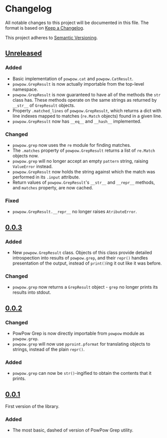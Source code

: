# Changelog

All notable changes to this project will be documented in this file.
The format is based on [Keep a Changelog](https://keepachangelog.com/en/1.0.0/).

This project adheres to [Semantic Versioning](https://semver.org/spec/v2.0.0.html).

## [Unreleased]
### Added
- Basic implementation of `powpow.cat` and `powpow.CatResult`.
- `powpow.GrepResult` is now actually importable from the top-level namespace.
- `powpow.GrepResult` is now guaranteed to have all of the methods the `str`
  class has. These methods operate on the same strings as returned by `__str__`
  of `GrepResult` objects.
- Property `.matched_lines` of `powpow.GrepResult`, which returns a dict with
  line indexes mapped to matches (`re.Match` objects) found in a given line.
- `powpow.GrepResult` now has `__eq__` and `__hash__` implemented.

### Changed
- `powpow.grep` now uses the `re` module for finding matches.
- The `.matches` property of `powpow.GrepResult` returns a list of `re.Match`
  objects now.
- `powpow.grep` will no longer accept an empty `pattern` string, raising
  `ValueError` instead.
- `powpow.GrepResult` now holds the string against which the match was
  performed in its `.input` attribute.
- Return values of `powpow.GrepResult`'s `__str__` and `__repr__` methods, and
  `matches` property, are now cached.

### Fixed
- `powpow.GrepResult.__repr__` no longer raises `AtributeError`.

## [0.0.3]
### Added
- New `powpow.GrepResult` class. Objects of this class provide detailed
  introspection into results of `powpow.grep`, and their `repr()` handles
  presentation of the output, instead of `print()`ing it out like it was
  before.

### Changed
- `powpow.grep` now returns a `GrepResult` object - `grep` no longer prints its
  results into stdout.

## [0.0.2]
### Changed
- PowPow Grep is now directly importable from `powpow` module as `powpow.grep`.
- `powpow.grep` will now use `pproint.pformat` for translating objects to
  strings, instead of the plain `repr()`.

### Added
- `powpow.grep` can now be `str()`-ingified to obtain the contents that it
  prints.

## [0.0.1]
First version of the library.

### Added
- The most basic, dashed of version of PowPow Grep utility.

[Unreleased]: https://github.com/mrmino/powpow/compare/v0.0.3...HEAD
[0.0.3]: https://github.com/mrmino/powpow/compare/v0.0.2...v0.0.3
[0.0.2]: https://github.com/mrmino/powpow/compare/v0.0.1...v0.0.2
[0.0.1]: https://github.com/mrmino/powpow/releases/tag/v0.0.1
